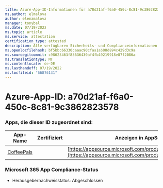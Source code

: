 ```yaml
---
title: Azure-App-ID-Informationen für a70d21af-f6a0-450c-8c81-9c3862823578
ms.author: elmalova
author: elenamalova
manager: tonybal
ms.date: 07/19/2022
ms.topic: article
ms.service: attestation
certification_type: attested
description: Alle verfügbaren Sicherheits- und Complianceinformationen für a70d21af-f6a0-450c-8c81-9c3862823578.
ms.openlocfilehash: bf5bbc66330caaac90cfaa1ab08d894c429d3c9a
ms.sourcegitcommit: c98623463f83636439af4fb49219918e87f2086a
ms.translationtype: MT
ms.contentlocale: de-DE
ms.lasthandoff: 07/19/2022
ms.locfileid: "66876131"
---
```

# <a name="azure-app-id-a70d21af-f6a0-450c-8c81-9c3862823578"></a>Azure-App-ID: a70d21af-f6a0-450c-8c81-9c3862823578


### <a name="apps-associated-with-this-id"></a>Apps, die dieser ID zugeordnet sind:
| **App-Name** | **Zertifiziert** | **Anzeigen in AppSource** |
|--------------|---------------|-----------------------|
| [CoffeePals](../forward/WA200003040.md) |  | [https://appsource.microsoft.com/product/office/WA200003040](https://appsource.microsoft.com/product/office/WA200003040) |

### <a name="microsoft-365-app-compliance-status"></a>Microsoft 365 App Compliance-Status
- Herausgebernachweisstatus: Abgeschlossen
